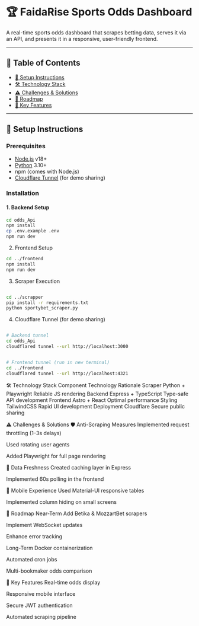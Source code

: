 # 🏆 FaidaRise Sports Odds Dashboard

A real-time sports odds dashboard that scrapes betting data, serves it via an API, and presents it in a responsive, user-friendly frontend.

---

## 📌 Table of Contents

- [🚀 Setup Instructions](#-setup-instructions)
- [🛠 Technology Stack](#-technology-stack)
- [⚠️ Challenges & Solutions](#-challenges--solutions)
- [🔮 Roadmap](#-roadmap)
- [🎯 Key Features](#-key-features)

---

## 🚀 Setup Instructions

### Prerequisites

- [Node.js](https://nodejs.org/) v18+
- [Python](https://www.python.org/) 3.10+
- npm (comes with Node.js)
- [Cloudflare Tunnel](https://developers.cloudflare.com/cloudflare-one/connections/connect-apps/install-and-setup/) (for demo sharing)

### Installation

#### 1. Backend Setup

```bash
cd odds_Api
npm install
cp .env.example .env
npm run dev
```
2. Frontend Setup
```bash
cd ../frontend
npm install
npm run dev
```
3. Scraper Execution
```bash

cd ../scrapper
pip install -r requirements.txt
python sportybet_scraper.py
```
4. Cloudflare Tunnel (for demo sharing)
```bash

# Backend tunnel
cd odds_Api
cloudflared tunnel --url http://localhost:3000
```
```bash

# Frontend tunnel (run in new terminal)
cd ../frontend
cloudflared tunnel --url http://localhost:4321
```
🛠 Technology Stack
Component	Technology	Rationale
Scraper	Python + Playwright	Reliable JS rendering
Backend	Express + TypeScript	Type-safe API development
Frontend	Astro + React	Optimal performance
Styling	TailwindCSS	Rapid UI development
Deployment	Cloudflare	Secure public sharing

⚠️ Challenges & Solutions
🛡️ Anti-Scraping Measures
Implemented request throttling (1–3s delays)

Used rotating user agents

Added Playwright for full page rendering

🧠 Data Freshness
Created caching layer in Express

Implemented 60s polling in the frontend

📱 Mobile Experience
Used Material-UI responsive tables

Implemented column hiding on small screens

🔮 Roadmap
Near-Term
Add Betika & MozzartBet scrapers

Implement WebSocket updates

Enhance error tracking

Long-Term
Docker containerization

Automated cron jobs

Multi-bookmaker odds comparison

🎯 Key Features
Real-time odds display

Responsive mobile interface

Secure JWT authentication

Automated scraping pipeline